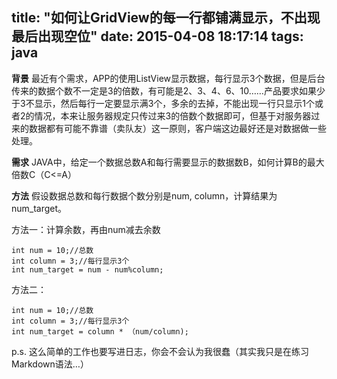 title: "如何让GridView的每一行都铺满显示，不出现最后出现空位"
date: 2015-04-08 18:17:14
tags: java
---

**背景**
	最近有个需求，APP的使用ListView显示数据，每行显示3个数据，但是后台传来的数据个数不一定是3的倍数，有可能是2、3、4、6、10……产品要求如果少于3不显示，然后每行一定要显示满3个，多余的去掉，不能出现一行只显示1个或者2的情况，本来让服务器规定只传过来3的倍数个数据即可，但基于对服务器过来的数据都有可能不靠谱（卖队友）这一原则，客户端这边最好还是对数据做一些处理。

**需求**
  JAVA中，给定一个数据总数A和每行需要显示的数据数B，如何计算B的最大倍数C（C<=A）

**方法**
假设数据总数和每行数据个数分别是num, column，计算结果为num_target。

方法一：计算余数，再由num减去余数

    int num = 10;//总数
    int column = 3;//每行显示3个
    int num_target = num - num%column;

方法二：

    int num = 10;//总数
    int column = 3;//每行显示3个
    int num_target = column * （num/column);
  
  p.s. 这么简单的工作也要写进日志，你会不会认为我很蠢（其实我只是在练习Markdown语法…）